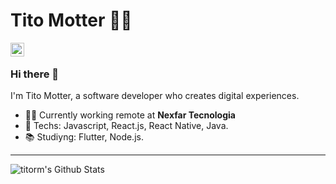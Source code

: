 # Tito Motter :man_technologist:

[<img align="left" alt="titorm | LinkedIn" width="22px" src="https://cdn.jsdelivr.net/npm/simple-icons@v3/icons/linkedin.svg" />][linkedin]

<br>

### Hi there 👋

I'm Tito Motter, a software developer who creates digital experiences.

- :man_technologist: Currently working remote at **Nexfar Tecnologia**
- :rocket: Techs: Javascript, React.js, React Native, Java.
- :books: Studiyng: Flutter, Node.js.

---

<img align="left" alt="titorm's Github Stats" src="https://github-readme-stats.vercel.app/api?username=titorm&show_icons=true&hide_border=true" />

<br>
<br>

[linkedin]: https://www.linkedin.com/in/titomotter/
